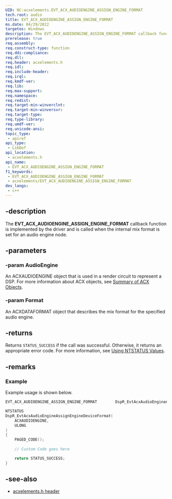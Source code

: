 ```yaml
---
UID: NC:acxelements.EVT_ACX_AUDIOENGINE_ASSIGN_ENGINE_FORMAT
tech.root: audio 
title: EVT_ACX_AUDIOENGINE_ASSIGN_ENGINE_FORMAT
ms.date: 04/29/2022
targetos: Windows
description: The EVT_ACX_AUDIOENGINE_ASSIGN_ENGINE_FORMAT callback function is implemented by the driver and is called when the internal mix format is set for an audio engine node. 
prerelease: true
req.assembly: 
req.construct-type: function
req.ddi-compliance: 
req.dll: 
req.header: acxelements.h
req.idl: 
req.include-header: 
req.irql: 
req.kmdf-ver: 
req.lib: 
req.max-support: 
req.namespace: 
req.redist: 
req.target-min-winverclnt: 
req.target-min-winversvr: 
req.target-type: 
req.type-library: 
req.umdf-ver: 
req.unicode-ansi: 
topic_type:
 - apiref
api_type:
 - LibDef
api_location:
 - acxelements.h
api_name:
 - EVT_ACX_AUDIOENGINE_ASSIGN_ENGINE_FORMAT
f1_keywords:
 - EVT_ACX_AUDIOENGINE_ASSIGN_ENGINE_FORMAT
 - acxelements/EVT_ACX_AUDIOENGINE_ASSIGN_ENGINE_FORMAT
dev_langs:
 - c++
---
```


## -description

The **EVT_ACX_AUDIOENGINE_ASSIGN_ENGINE_FORMAT** callback function is implemented by the driver and is called when the internal mix format is set for an audio engine node. 

## -parameters

### -param AudioEngine

An ACXAUDIOENGINE object that is used in a render circuit to represent a DSP. For more information about ACX objects, see [Summary of ACX Objects](/windows-hardware/drivers/audio/acx-summary-of-objects).

### -param Format

An ACXDATAFORMAT object that describes the mix format for the specified audio engine.

## -returns

Returns `STATUS_SUCCESS` if the call was successful. Otherwise, it returns an appropriate error code. For more information, see [Using NTSTATUS Values](/windows-hardware/drivers/kernel/using-ntstatus-values).

## -remarks

### Example

Example usage is shown below.

```cpp
EVT_ACX_AUDIOENGINE_ASSIGN_ENGINE_FORMAT        DspR_EvtAcxAudioEngineAssignEngineDeviceFormat;

NTSTATUS
DspR_EvtAcxAudioEngineAssignEngineDeviceFormat(
    ACXAUDIOENGINE,
    ULONG
)
{
    PAGED_CODE();
    
    // Custom Code goes here

    return STATUS_SUCCESS;
}

```

## -see-also

- [acxelements.h header](index.md)

